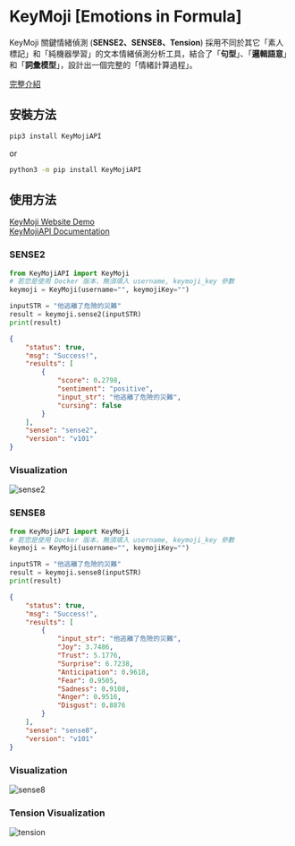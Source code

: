 # KeyMoji [Emotions in Formula]

KeyMoji 關鍵情緒偵測 (**SENSE2、SENSE8、Tension**) 採用不同於其它「素人標記」和「純機器學習」的文本情緒偵測分析工具，結合了「**句型**」、「**邏輯語意**」和「**詞彙模型**」，設計出一個完整的「情緒計算過程」。

[完整介紹](https://api.droidtown.co/document/#KeyMoji)

## 安裝方法

```sh
pip3 install KeyMojiAPI
```
or
```sh
python3 -m pip install KeyMojiAPI
```

## 使用方法
[KeyMoji Website Demo](https://api.droidtown.co/#keymoji)  
[KeyMojiAPI Documentation](https://api.droidtown.co/KeyMojiAPI/document/)

### SENSE2
```python
from KeyMojiAPI import KeyMoji
# 若您是使用 Docker 版本，無須填入 username, keymoji_key 參數
keymoji = KeyMoji(username="", keymojiKey="")

inputSTR = "他逃離了危險的災難"
result = keymoji.sense2(inputSTR)
print(result)
```

```json
{
    "status": true,
    "msg": "Success!",
    "results": [
        {
            "score": 0.2798,
            "sentiment": "positive",
            "input_str": "他逃離了危險的災難",
            "cursing": false
        }
    ],
    "sense": "sense2",
    "version": "v101"
}
```

### Visualization

![sense2](https://www.droidtown.co/static/public_img/sense2.png?raw=true)

### SENSE8
```python
from KeyMojiAPI import KeyMoji
# 若您是使用 Docker 版本，無須填入 username, keymoji_key 參數
keymoji = KeyMoji(username="", keymojiKey="")

inputSTR = "他逃離了危險的災難"
result = keymoji.sense8(inputSTR)
print(result)
```

```json
{
    "status": true,
    "msg": "Success!",
    "results": [
        {
            "input_str": "他逃離了危險的災難",
            "Joy": 3.7486,
            "Trust": 5.1776,
            "Surprise": 6.7238,
            "Anticipation": 0.9618,
            "Fear": 0.9505,
            "Sadness": 0.9108,
            "Anger": 0.9516,
            "Disgust": 0.8876
        }
    ],
    "sense": "sense8",
    "version": "v101"
}
```

### Visualization

![sense8](https://www.droidtown.co/static/public_img/sense8.png)


### Tension Visualization

![tension](https://www.droidtown.co/static/public_img/tension.png)
